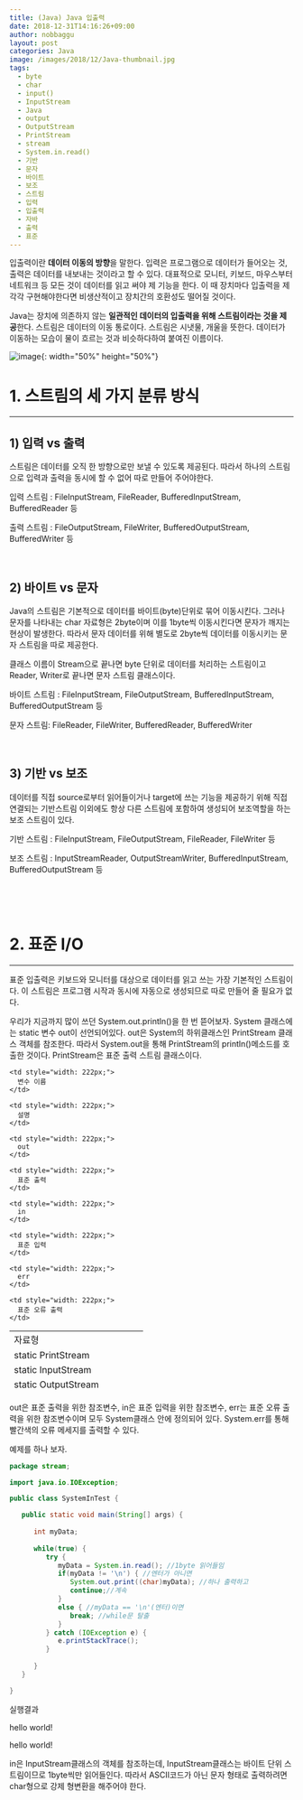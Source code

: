 ```yaml
---
title: (Java) Java 입출력
date: 2018-12-31T14:16:26+09:00
author: nobbaggu
layout: post
categories: Java
image: /images/2018/12/Java-thumbnail.jpg
tags:
  - byte
  - char
  - input()
  - InputStream
  - Java
  - output
  - OutputStream
  - PrintStream
  - stream
  - System.in.read()
  - 기반
  - 문자
  - 바이트
  - 보조
  - 스트림
  - 입력
  - 입출력
  - 자바
  - 출력
  - 표준
---
```

입출력이란 **데이터 이동의 방향**을 말한다. 입력은 프로그램으로 데이터가 들어오는 것, 출력은 데이터를 내보내는 것이라고 할 수 있다. 대표적으로 모니터, 키보드, 마우스부터 네트워크 등 모든 것이 데이터를 읽고 써야 제 기능을 한다. 이 때 장치마다 입출력을 제각각 구현해야한다면 비생산적이고 장치간의 호환성도 떨어질 것이다.

Java는 장치에 의존하지 않는 **일관적인 데이터의 입출력을 위해 스트림이라는 것을 제공**한다. 스트림은 데이터의 이동 통로이다. 스트림은 시냇물, 개울을 뜻한다. 데이터가 이동하는 모습이 물이 흐르는 것과 비슷하다하여 붙여진 이름이다.

![image](/images/2018/09/1-14.jpg){: width="50%" height="50%"}

# 1. 스트림의 세 가지 분류 방식

* * *

## 1) 입력 vs 출력

스트림은 데이터를 오직 한 방향으로만 보낼 수 있도록 제공된다. 따라서 하나의 스트림으로 입력과 출력을 동시에 할 수 없어 따로 만들어 주어야한다.

입력 스트림 : FileInputStream, FileReader, BufferedInputStream, BufferedReader 등

출력 스트림 : FileOutputStream, FileWriter, BufferedOutputStream, BufferedWriter 등

&nbsp;

## 2) 바이트 vs 문자

Java의 스트림은 기본적으로 데이터를 바이트(byte)단위로 묶어 이동시킨다. 그러나 문자를 나타내는 char 자료형은 2byte이며 이를 1byte씩 이동시킨다면 문자가 깨지는 현상이 발생한다. 따라서 문자 데이터를 위해 별도로 2byte씩 데이터를 이동시키는 문자 스트림을 따로 제공한다.

클래스 이름이 Stream으로 끝나면 byte 단위로 데이터를 처리하는 스트림이고 Reader, Writer로 끝나면 문자 스트림 클래스이다.

바이트 스트림 : FileInputStream, FileOutputStream, BufferedInputStream, BufferedOutputStream 등

문자 스트림: FileReader, FileWriter, BufferedReader, BufferedWriter

&nbsp;

## 3) 기반 vs 보조

데이터를 직접 source로부터 읽어들이거나 target에 쓰는 기능을 제공하기 위해 직접 연결되는 기반스트림 이외에도 항상 다른 스트림에 포함하여 생성되어 보조역할을 하는 보조 스트림이 있다.

기반 스트림 : FileInputStream, FileOutputStream, FileReader, FileWriter 등

보조 스트림 : InputStreamReader, OutputStreamWriter, BufferedInputStream, BufferedOutputStream 등

&nbsp;

&nbsp;

# 2. 표준 I/O

* * *

표준 입출력은 키보드와 모니터를 대상으로 데이터를 읽고 쓰는 가장 기본적인 스트림이다. 이 스트림은 프로그램 시작과 동시에 자동으로 생성되므로 따로 만들어 줄 필요가 없다.

우리가 지금까지 많이 쓰던 System.out.println()을 한 번 뜯어보자. System 클래스에는 static 변수 out이 선언되어있다. out은 System의 하위클래스인 PrintStream 클래스 객체를 참조한다. 따라서 System.out을 통해 PrintStream의 println()메소드를 호출한 것이다. PrintStream은 표준 출력 스트림 클래스이다.

<table style="height: 109px;" width="687">
  <tr>
    <td style="width: 221px;">
      자료형
    </td>
    
    <td style="width: 222px;">
      변수 이름
    </td>
    
    <td style="width: 222px;">
      설명
    </td>
  </tr>
  
  <tr>
    <td style="width: 221px;">
      static PrintStream
    </td>
    
    <td style="width: 222px;">
      out
    </td>
    
    <td style="width: 222px;">
      표준 출력
    </td>
  </tr>
  
  <tr>
    <td style="width: 221px;">
      static InputStream
    </td>
    
    <td style="width: 222px;">
      in
    </td>
    
    <td style="width: 222px;">
      표준 입력
    </td>
  </tr>
  
  <tr>
    <td style="width: 221px;">
      static OutputStream
    </td>
    
    <td style="width: 222px;">
      err
    </td>
    
    <td style="width: 222px;">
      표준 오류 출력
    </td>
  </tr>
</table>

out은 표준 출력을 위한 참조변수, in은 표준 입력을 위한 참조변수, err는 표준 오류 출력을 위한 참조변수이며 모두 System클래스 안에 정의되어 있다. System.err를 통해 빨간색의 오류 메세지를 출력할 수 있다.

예제를 하나 보자.

~~~ java
package stream;

import java.io.IOException;

public class SystemInTest {

   public static void main(String[] args) {
      
      int myData;
      
      while(true) {
         try {
            myData = System.in.read(); //1byte 읽어들임
            if(myData != '\n') { //엔터가 아니면
               System.out.print((char)myData); //하나 출력하고
               continue;//계속
            }
            else { //myData == '\n'(엔터)이면
               break; //while문 탈출
            }
         } catch (IOException e) {
            e.printStackTrace();
         }
         
      }
   }

}
~~~

실행결과

hello world!


hello world!


 

in은 InputStream클래스의 객체를 참조하는데, InputStream클래스는 바이트 단위 스트림이므로 1byte씩만 읽어들인다. 따라서 ASCII코드가 아닌 문자 형태로 출력하려면 char형으로 강제 형변환을 해주어야 한다.